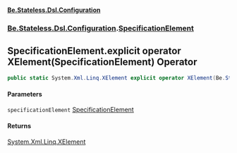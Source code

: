 #### [Be.Stateless.Dsl.Configuration](README.md 'README')
### [Be.Stateless.Dsl.Configuration](Be.Stateless.Dsl.Configuration.md 'Be.Stateless.Dsl.Configuration').[SpecificationElement](SpecificationElement.md 'Be.Stateless.Dsl.Configuration.SpecificationElement')

## SpecificationElement.explicit operator XElement(SpecificationElement) Operator

```csharp
public static System.Xml.Linq.XElement explicit operator XElement(Be.Stateless.Dsl.Configuration.SpecificationElement specificationElement);
```
#### Parameters

<a name='Be.Stateless.Dsl.Configuration.SpecificationElement.op_ExplicitSystem.Xml.Linq.XElement(Be.Stateless.Dsl.Configuration.SpecificationElement).specificationElement'></a>

`specificationElement` [SpecificationElement](SpecificationElement.md 'Be.Stateless.Dsl.Configuration.SpecificationElement')

#### Returns
[System.Xml.Linq.XElement](https://docs.microsoft.com/en-us/dotnet/api/System.Xml.Linq.XElement 'System.Xml.Linq.XElement')